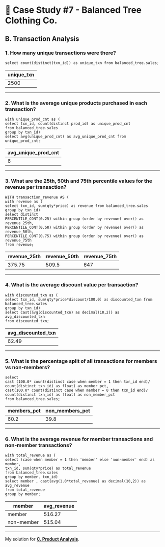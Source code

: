 # 👕 Case Study #7 - Balanced Tree Clothing Co.
## B. Transaction Analysis
### 1. How many unique transactions were there?
```TSQL
select count(distinct(txn_id)) as unique_txn from balanced_tree.sales;
```
| unique_txn  |
|-------------|
| 2500        |

---
### 2. What is the average unique products purchased in each transaction?
```TSQL
with unique_prod_cnt as (
select txn_id, count(distinct prod_id) as unique_prod_cnt 
from balanced_tree.sales
group by txn_id)
select avg(unique_prod_cnt) as avg_unique_prod_cnt from unique_prod_cnt;
```
| avg_unique_prod_cnt  |
|----------------------|
| 6                    |

---
### 3. What are the 25th, 50th and 75th percentile values for the revenue per transaction?
```TSQL
WITH transaction_revenue AS (
with revenue as (
select txn_id, sum(qty*price) as revenue from balanced_tree.sales
group by txn_id)
select distinct 
PERCENTILE_CONT(0.25) within group (order by revenue) over() as revenue_25th,
PERCENTILE_CONT(0.50) within group (order by revenue) over() as revenue_50th,
PERCENTILE_CONT(0.75) within group (order by revenue) over() as revenue_75th
from revenue;
```
| revenue_25th | revenue_50th | revenue_75th  |
|--------------|--------------|---------------|
| 375.75       | 509.5        | 647           |

---
### 4. What is the average discount value per transaction?
```TSQL
with discounted_txn as (
select txn_id, sum(qty*price*discount/100.0) as discounted_txn from balanced_tree.sales
group by txn_id)
select cast(avg(discounted_txn) as decimal(10,2)) as avg_discounted_txn
from discounted_txn;
```
| avg_discounted_txn  |
|---------------------|
| 62.49               |

---
### 5. What is the percentage split of all transactions for members vs non-members?
```TSQL
select 
cast (100.0* count(distinct case when member = 1 then txn_id end)/ count(distinct txn_id) as float) as member_pct,
cast(100.0* count(distinct case when member = 0 then txn_id end)/ count(distinct txn_id) as float) as non_member_pct
from balanced_tree.sales;
```
| members_pct | non_members_pct  |
|-------------|------------------|
| 60.2        | 39.8             |

---
### 6. What is the average revenue for member transactions and non-member transactions?
```TSQL
with total_revenue as (
select (case when member = 1 then 'member' else 'non-member' end) as member,
txn_id, sum(qty*price) as total_revenue
from balanced_tree.sales 
group by member, txn_id)
select member , cast(avg(1.0*total_revenue) as decimal(10,2)) as avg_revenue
from total_revenue
group by member;
```
| member     | avg_revenue  |
|------------|--------------|
| member     | 516.27       |
| non-member | 515.04       |
---
My solution for **[C. Product Analysis](https://github.com/arshirabbani/8-Week-SQL-Challenge/blob/main/Case%20Study%20%237%20-%20Balanced%20Tree%20Clothing%20Co/Solution/C.%20Product%20Analysis.md)**.
